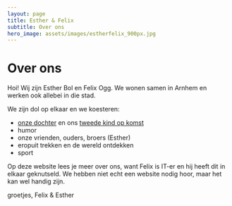 ```yaml
---
layout: page
title: Esther & Felix
subtitle: Over ons
hero_image: assets/images/estherfelix_900px.jpg
---
```

# Over ons

Hoi! Wij zijn Esther Bol en Felix Ogg. We wonen samen in Arnhem en werken ook allebei in die stad. 


We zijn dol op elkaar en we koesteren:
- [onze dochter](dreumes) en ons [tweede kind op komst](verwachting)
- humor
- onze vrienden, ouders, broers (Esther)
- eropuit trekken en de wereld ontdekken
- sport


Op deze website lees je meer over ons, want Felix is IT-er en hij heeft dit in elkaar geknutseld. We hebben 
niet echt een website nodig hoor, maar het kan wel handig zijn.

groetjes,
Felix & Esther
